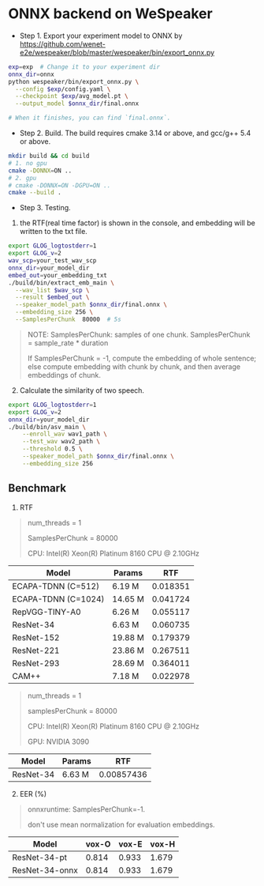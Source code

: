 # ONNX backend on WeSpeaker

* Step 1. Export your experiment model to ONNX by https://github.com/wenet-e2e/wespeaker/blob/master/wespeaker/bin/export_onnx.py

``` sh
exp=exp  # Change it to your experiment dir
onnx_dir=onnx
python wespeaker/bin/export_onnx.py \
  --config $exp/config.yaml \
  --checkpoint $exp/avg_model.pt \
  --output_model $onnx_dir/final.onnx

# When it finishes, you can find `final.onnx`.
```

* Step 2. Build. The build requires cmake 3.14 or above, and gcc/g++ 5.4 or above.

``` sh
mkdir build && cd build
# 1. no gpu
cmake -DONNX=ON ..
# 2. gpu
# cmake -DONNX=ON -DGPU=ON ..
cmake --build .
```

* Step 3. Testing.
1. the RTF(real time factor) is shown in the console, and embedding will be written to the txt file.
``` sh
export GLOG_logtostderr=1
export GLOG_v=2
wav_scp=your_test_wav_scp
onnx_dir=your_model_dir
embed_out=your_embedding_txt
./build/bin/extract_emb_main \
  --wav_list $wav_scp \
  --result $embed_out \
  --speaker_model_path $onnx_dir/final.onnx \
  --embedding_size 256 \
  --SamplesPerChunk  80000  # 5s

```

> NOTE: SamplesPerChunk: samples of one chunk. SamplesPerChunk = sample_rate * duration
>
> If SamplesPerChunk = -1, compute the embedding of whole sentence;
> else compute embedding with chunk by chunk, and then average embeddings of chunk.

2. Calculate the similarity of two speech.
```sh
export GLOG_logtostderr=1
export GLOG_v=2
onnx_dir=your_model_dir
./build/bin/asv_main \
    --enroll_wav wav1_path \
    --test_wav wav2_path \
    --threshold 0.5 \
    --speaker_model_path $onnx_dir/final.onnx \
    --embedding_size 256
```

## Benchmark
1. RTF
> num_threads = 1
>
> SamplesPerChunk = 80000
>
> CPU: Intel(R) Xeon(R) Platinum 8160 CPU @ 2.10GHz

| Model               | Params  | RTF      |
| ------------------- | ------- | -------- |
| ECAPA-TDNN (C=512)  | 6.19 M  | 0.018351 |
| ECAPA-TDNN (C=1024) | 14.65 M | 0.041724 |
| RepVGG-TINY-A0      | 6.26 M  | 0.055117 |
| ResNet-34           | 6.63 M  | 0.060735 |
| ResNet-152          | 19.88 M | 0.179379 |
| ResNet-221          | 23.86 M | 0.267511 |
| ResNet-293          | 28.69 M | 0.364011 |
| CAM++               | 7.18 M  | 0.022978 |

> num_threads = 1
>
> samplesPerChunk = 80000
>
> CPU: Intel(R) Xeon(R) Platinum 8160 CPU @ 2.10GHz
>
> GPU: NVIDIA 3090

| Model               | Params  | RTF        |
| ------------------- | ------- | ---------- |
| ResNet-34           | 6.63 M  | 0.00857436 |

2. EER (%)
> onnxruntime: SamplesPerChunk=-1.
>
> don't use mean normalization for evaluation embeddings.

| Model          | vox-O | vox-E | vox-H |
| -------------- | ----- | ----- | ----- |
| ResNet-34-pt   | 0.814 | 0.933 | 1.679 |
| ResNet-34-onnx | 0.814 | 0.933 | 1.679 |
